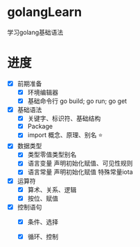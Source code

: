 # golangLearn
学习golang基础语法

# 进度
- [x] 前期准备
    - [x] 环境编辑器
    - [x] 基础命令行 go build; go run; go get
- [x] 基础语法
    - [x] 关键字、标识符、基础结构      
    - [x] Package
    - [x] import 概念、原理、别名 ⭐
- [x] 数据类型
    - [x] 类型零值类型别名
    - [x] 语言变量  声明初始化赋值、可见性规则
    - [x] 语言常量  声明初始化赋值 特殊常量iota
- [x] 运算符
    - [x] 算术、关系、逻辑   
    - [x] 按位、赋值
- [x] 控制语句
    - [x] 条件、选择
    - [x] 循环、控制

